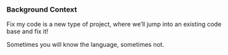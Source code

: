 <h3>Background Context</h3>
Fix my code is a new type of project, where we’ll jump into an existing code base and fix it!

Sometimes you will know the language, sometimes not.